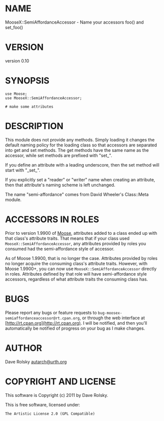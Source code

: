 # NAME

MooseX::SemiAffordanceAccessor - Name your accessors foo() and set\_foo()

# VERSION

version 0.10

# SYNOPSIS

    use Moose;
    use MooseX::SemiAffordanceAccessor;

    # make some attributes

# DESCRIPTION

This module does not provide any methods. Simply loading it changes
the default naming policy for the loading class so that accessors are
separated into get and set methods. The get methods have the same name
as the accessor, while set methods are prefixed with "set\_".

If you define an attribute with a leading underscore, then the set
method will start with "\_set\_".

If you explicitly set a "reader" or "writer" name when creating an
attribute, then that attribute's naming scheme is left unchanged.

The name "semi-affordance" comes from David Wheeler's Class::Meta
module.

# ACCESSORS IN ROLES

Prior to version 1.9900 of [Moose](https://metacpan.org/pod/Moose), attributes added to a class ended up with
that class's attribute traits. That means that if your class used
`MooseX::SemiAffordanceAccessor`, any attributes provided by roles you
consumed had the semi-affordance style of accessor.

As of Moose 1.9900, that is no longer the case. Attributes provided by roles
no longer acquire the consuming class's attribute traits. However, with Moose
1.9900+, you can now use `MooseX::SemiAffordanceAccessor` directly in
roles. Attributes defined by that role will have semi-affordance style
accessors, regardless of what attribute traits the consuming class has.

# BUGS

Please report any bugs or feature requests to
`bug-moosex-semiaffordanceaccessor@rt.cpan.org`, or through
the web interface at [http://rt.cpan.org](http://rt.cpan.org).  I will be notified, and
then you'll automatically be notified of progress on your bug as I
make changes.

# AUTHOR

Dave Rolsky <autarch@urth.org>

# COPYRIGHT AND LICENSE

This software is Copyright (c) 2011 by Dave Rolsky.

This is free software, licensed under:

    The Artistic License 2.0 (GPL Compatible)
